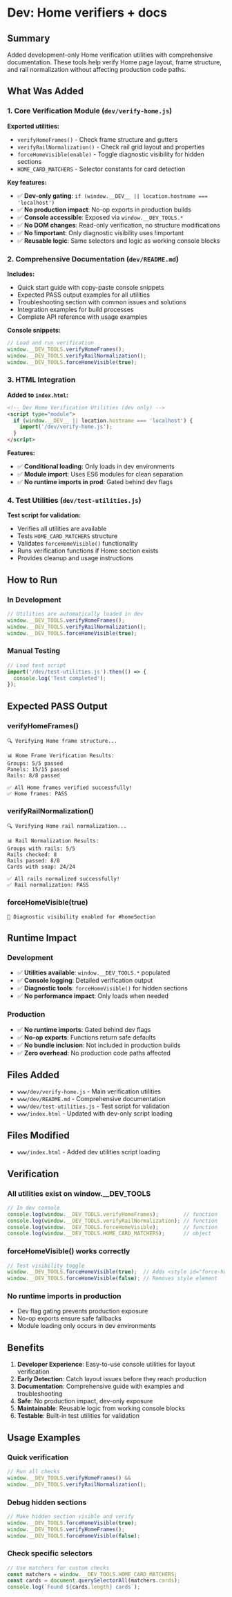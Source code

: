 # Dev: Home verifiers + docs

## Summary
Added development-only Home verification utilities with comprehensive documentation. These tools help verify Home page layout, frame structure, and rail normalization without affecting production code paths.

## What Was Added

### 1. Core Verification Module (`dev/verify-home.js`)

**Exported utilities:**
- `verifyHomeFrames()` - Check frame structure and gutters
- `verifyRailNormalization()` - Check rail grid layout and properties  
- `forceHomeVisible(enable)` - Toggle diagnostic visibility for hidden sections
- `HOME_CARD_MATCHERS` - Selector constants for card detection

**Key features:**
- ✅ **Dev-only gating**: `if (window.__DEV__ || location.hostname === 'localhost')`
- ✅ **No production impact**: No-op exports in production builds
- ✅ **Console accessible**: Exposed via `window.__DEV_TOOLS.*`
- ✅ **No DOM changes**: Read-only verification, no structure modifications
- ✅ **No !important**: Only diagnostic visibility uses !important
- ✅ **Reusable logic**: Same selectors and logic as working console blocks

### 2. Comprehensive Documentation (`dev/README.md`)

**Includes:**
- Quick start guide with copy-paste console snippets
- Expected PASS output examples for all utilities
- Troubleshooting section with common issues and solutions
- Integration examples for build processes
- Complete API reference with usage examples

**Console snippets:**
```javascript
// Load and run verification
window.__DEV_TOOLS.verifyHomeFrames();
window.__DEV_TOOLS.verifyRailNormalization();
window.__DEV_TOOLS.forceHomeVisible(true);
```

### 3. HTML Integration

**Added to `index.html`:**
```html
<!-- Dev Home Verification Utilities (dev only) -->
<script type="module">
  if (window.__DEV__ || location.hostname === 'localhost') {
    import('/dev/verify-home.js');
  }
</script>
```

**Features:**
- ✅ **Conditional loading**: Only loads in dev environments
- ✅ **Module import**: Uses ES6 modules for clean separation
- ✅ **No runtime imports in prod**: Gated behind dev flags

### 4. Test Utilities (`dev/test-utilities.js`)

**Test script for validation:**
- Verifies all utilities are available
- Tests `HOME_CARD_MATCHERS` structure
- Validates `forceHomeVisible()` functionality
- Runs verification functions if Home section exists
- Provides cleanup and usage instructions

## How to Run

### In Development
```javascript
// Utilities are automatically loaded in dev
window.__DEV_TOOLS.verifyHomeFrames();
window.__DEV_TOOLS.verifyRailNormalization();
window.__DEV_TOOLS.forceHomeVisible(true);
```

### Manual Testing
```javascript
// Load test script
import('/dev/test-utilities.js').then(() => {
  console.log('Test completed');
});
```

## Expected PASS Output

### verifyHomeFrames()
```
🔍 Verifying Home frame structure...

📊 Home Frame Verification Results:
Groups: 5/5 passed
Panels: 15/15 passed  
Rails: 8/8 passed

✅ All Home frames verified successfully!
✅ Home frames: PASS
```

### verifyRailNormalization()
```
🔍 Verifying Home rail normalization...

📊 Rail Normalization Results:
Groups with rails: 5/5
Rails checked: 8
Rails passed: 8/8
Cards with snap: 24/24

✅ All rails normalized successfully!
✅ Rail normalization: PASS
```

### forceHomeVisible(true)
```
🔧 Diagnostic visibility enabled for #homeSection
```

## Runtime Impact

### Development
- ✅ **Utilities available**: `window.__DEV_TOOLS.*` populated
- ✅ **Console logging**: Detailed verification output
- ✅ **Diagnostic tools**: `forceHomeVisible()` for hidden sections
- ✅ **No performance impact**: Only loads when needed

### Production
- ✅ **No runtime imports**: Gated behind dev flags
- ✅ **No-op exports**: Functions return safe defaults
- ✅ **No bundle inclusion**: Not included in production builds
- ✅ **Zero overhead**: No production code paths affected

## Files Added

- `www/dev/verify-home.js` - Main verification utilities
- `www/dev/README.md` - Comprehensive documentation
- `www/dev/test-utilities.js` - Test script for validation
- `www/index.html` - Updated with dev-only script loading

## Files Modified

- `www/index.html` - Added dev utilities script loading

## Verification

### All utilities exist on window.__DEV_TOOLS
```javascript
// In dev console
console.log(window.__DEV_TOOLS.verifyHomeFrames);        // function
console.log(window.__DEV_TOOLS.verifyRailNormalization); // function  
console.log(window.__DEV_TOOLS.forceHomeVisible);        // function
console.log(window.__DEV_TOOLS.HOME_CARD_MATCHERS);      // object
```

### forceHomeVisible() works correctly
```javascript
// Test visibility toggle
window.__DEV_TOOLS.forceHomeVisible(true);  // Adds <style id="force-home-visible">
window.__DEV_TOOLS.forceHomeVisible(false); // Removes style element
```

### No runtime imports in production
- Dev flag gating prevents production exposure
- No-op exports ensure safe fallbacks
- Module loading only occurs in dev environments

## Benefits

1. **Developer Experience**: Easy-to-use console utilities for layout verification
2. **Early Detection**: Catch layout issues before they reach production
3. **Documentation**: Comprehensive guide with examples and troubleshooting
4. **Safe**: No production impact, dev-only exposure
5. **Maintainable**: Reusable logic from working console blocks
6. **Testable**: Built-in test utilities for validation

## Usage Examples

### Quick verification
```javascript
// Run all checks
window.__DEV_TOOLS.verifyHomeFrames() && 
window.__DEV_TOOLS.verifyRailNormalization();
```

### Debug hidden sections
```javascript
// Make hidden section visible and verify
window.__DEV_TOOLS.forceHomeVisible(true);
window.__DEV_TOOLS.verifyHomeFrames();
window.__DEV_TOOLS.forceHomeVisible(false);
```

### Check specific selectors
```javascript
// Use matchers for custom checks
const matchers = window.__DEV_TOOLS.HOME_CARD_MATCHERS;
const cards = document.querySelectorAll(matchers.cards);
console.log(`Found ${cards.length} cards`);
```


